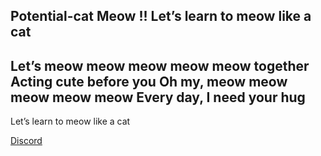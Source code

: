 **Potential-cat**
Meow !!
Let’s learn to meow like a cat
-
Let’s meow meow meow meow meow together
Acting cute before you
Oh my, meow meow meow meow meow
Every day, I need your hug
-
Let’s learn to meow like a cat

[Discord](https://discord.gg/9TJJWxpymM)
